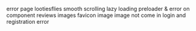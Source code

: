 
error page
lootiesflies
smooth scrolling
lazy loading
preloader & error on component
reviews images
favicon image
image not come in
login and registration error